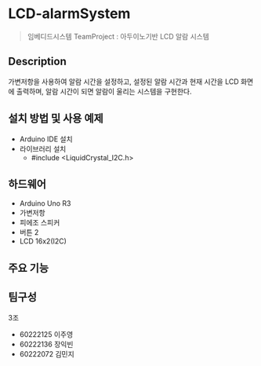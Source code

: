 # LCD-alarmSystem
> 임베디드시스템 TeamProject : 아두이노기반 LCD 알람 시스템


## Description
가변저항을 사용하여 알람 시간을 설정하고, 설정된 알람 시간과 현재 시간을 LCD 화면에 출력하며, 알람 시간이 되면 알람이 울리는 시스템을 구현한다.

## 설치 방법 및 사용 예제
* Arduino IDE 설치
* 라이브러리 설치
  + #include <LiquidCrystal_I2C.h>


## 하드웨어
* Arduino Uno R3
* 가변저항
* 피에조 스피커
* 버튼 2
* LCD 16x2(I2C)

## 주요 기능

## 팀구성
3조
* 60222125 이주영
* 60222136 장익빈
* 60222072 김민지
